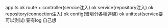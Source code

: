 app.ts ok
route + controller(service注入) ok
service(repository注入) ok
repository(connection注入) ok
config(環境分各種連線) ok
unittest(service要可以測試)
要有log 自己想